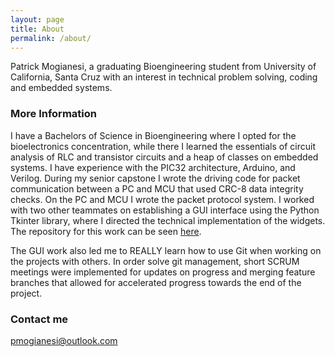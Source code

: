 ```yaml
---
layout: page
title: About
permalink: /about/
---
```


Patrick Mogianesi, a graduating Bioengineering student from University of California, Santa Cruz with an interest in technical problem solving, coding and embedded systems.

### More Information
I have a Bachelors of Science in Bioengineering where I opted for the bioelectronics concentration, while there I learned the essentials of circuit analysis of RLC and transistor circuits and a heap of classes on embedded systems. I have experience with the PIC32 architecture, Arduino, and Verilog. During my senior capstone I wrote the driving code for packet communication between a PC and MCU that used CRC-8 data integrity checks. On the PC and MCU I wrote the packet protocol system. I worked with two other teammates on establishing a GUI interface using the Python Tkinter library, where I directed the technical implementation of the widgets. The repository for this work can be seen [here](https://github.com/quail-mail/googun).

The GUI work also led me to REALLY learn how to use Git when working on the projects with others. In order solve git management, short SCRUM meetings were implemented for updates on progress and merging feature branches that allowed for accelerated progress towards the end of the project.



### Contact me

[pmogianesi@outlook.com](mailto:pmogianesi@outlook.com)

